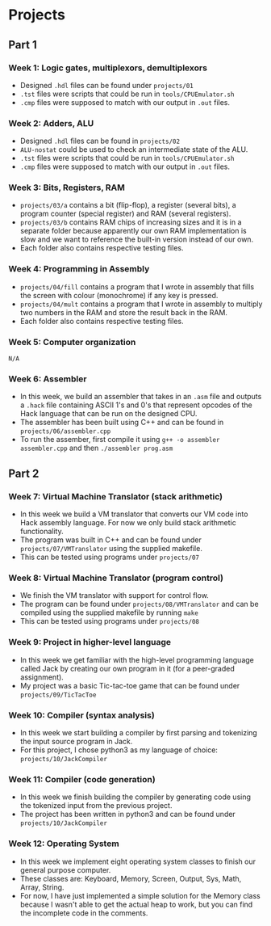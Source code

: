# Projects
## Part 1

### Week 1: Logic gates, multiplexors, demultiplexors

- Designed `.hdl` files can be found under `projects/01`
- `.tst` files were scripts that could be run in `tools/CPUEmulator.sh`
- `.cmp` files were supposed to match with our output in `.out` files.

### Week 2: Adders, ALU

- Designed `.hdl` files can be found in `projects/02`
- `ALU-nostat` could be used to check an intermediate state of the ALU.
- `.tst` files were scripts that could be run in `tools/CPUEmulator.sh`
- `.cmp` files were supposed to match with our output in `.out` files.

### Week 3: Bits, Registers, RAM

- `projects/03/a` contains a bit (flip-flop), a register (several bits), a program counter (special register) and RAM (several registers).
- `projects/03/b` contains RAM chips of increasing sizes and it is in a separate folder because apparently our own RAM implementation is slow and we want to reference the built-in version instead of our own.
- Each folder also contains respective testing files.

### Week 4: Programming in Assembly

- `projects/04/fill` contains a program that I wrote in assembly that fills the screen with colour (monochrome) if any key is pressed.
- `projects/04/mult` contains a program that I wrote in assembly to multiply two numbers in the RAM and store the result back in the RAM.
- Each folder also contains respective testing files.

### Week 5: Computer organization

`N/A`

### Week 6: Assembler

- In this week, we build an assembler that takes in an `.asm` file and outputs a `.hack` file containing ASCII 1's and 0's that represent opcodes of the Hack language that can be run on the designed CPU.
- The assembler has been built using C++ and can be found in `projects/06/assembler.cpp`
- To run the assember, first compile it using `g++ -o assembler assembler.cpp` and then `./assembler prog.asm`

## Part 2

### Week 7: Virtual Machine Translator (stack arithmetic)

- In this week we build a VM translator that converts our VM code into Hack assembly language. For now we only build stack arithmetic functionality.
- The program was built in C++ and can be found under `projects/07/VMTranslator` using the supplied makefile.
- This can be tested using programs under `projects/07`

### Week 8: Virtual Machine Translator (program control)

- We finish the VM translator with support for control flow.
- The program can be found under `projects/08/VMTranslator` and can be compiled using the supplied makefile by running `make`
- This can be tested using programs under `projects/08`

### Week 9: Project in higher-level language

- In this week we get familiar with the high-level programming language called Jack by creating our own program in it (for a peer-graded assignment).
- My project was a basic Tic-tac-toe game that can be found under `projects/09/TicTacToe`

### Week 10: Compiler (syntax analysis)

- In this week we start building a compiler by first parsing and tokenizing the input source program in Jack.
- For this project, I chose python3 as my language of choice: `projects/10/JackCompiler`

### Week 11: Compiler (code generation)

- In this week we finish building the compiler by generating code using the tokenized input from the previous project.
- The project has been written in python3 and can be found under `projects/10/JackCompiler`

### Week 12: Operating System

- In this week we implement eight operating system classes to finish our general purpose computer.
- These classes are: Keyboard, Memory, Screen, Output, Sys, Math, Array, String.
- For now, I have just implemented a simple solution for the Memory class because I wasn't able to get the actual heap to work, but you can find the incomplete code in the comments.
